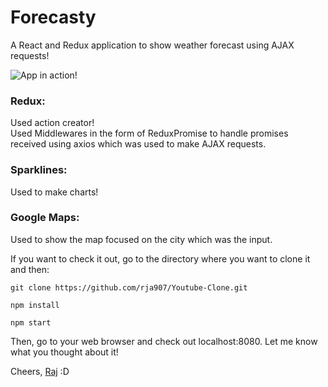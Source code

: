 # Forecasty

A React and Redux application to show weather forecast using AJAX requests!

![App in action!](https://i.imgur.com/pSeDkSW.gif)

### Redux:
Used action creator! <br />
Used Middlewares in the form of ReduxPromise to handle promises received using axios which was used to make AJAX requests. <br />

### Sparklines:
Used to make charts!

### Google Maps:
Used to show the map focused on the city which was the input.

If you want to check it out, go to the directory where you want to clone it and then:

`git clone https://github.com/rja907/Youtube-Clone.git`

`npm install`

`npm start`

Then, go to your web browser and check out localhost:8080.
Let me know what you thought about it!

Cheers,
[Raj](https://www.twitter.com/rja907)
:D
